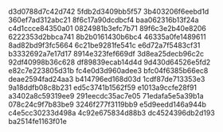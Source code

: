 d3d0788d7c42d742
5fdb2d3409bb5f57
3b403206f6eebd1d
360ef7ad312abc21
8f6c17a90dcdbcf4
baa062316b13f24a
c4d1ccce84350a01
0824981b3efc7b71
89f6c3e2b40e8206
6222353d2bbca741
8b2b0161430b6bc4
46335a0fe1489611
8ad82bd9f3fc5664
6c21be9281fe541c
e6d72a7f5483cf31
b3332692a7e17d17
8914e323fef669df
3d8ea25decb96c2c
92df40998b36c628
df89839ecab14d4d
9d430d64526e5fd2
e82c7e223805d31b
fc4e0d3d960adee3
bfc04f6385b66ec8
deae2594fad24aa3
b414796ed168d03d
1cdf87de713353e3
9a18ddfb08c8b231
ed5c3741b1562f59
e1013a9ccfe28f91
a3402a8c59319ee9
291eecdc35ac7e05
71edafa5e5a39b1a
078c24c9f7b83be9
3246f277f3119bb9
e5d9eedd146a944b
c4e5cc30233d498a
4c92e675834d88b3
dc4524396db2d193
ba2514fe1163f01e

